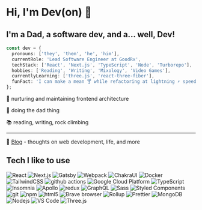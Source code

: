 # Hi, I'm Dev(on) 👋

## I'm a Dad, a software dev, and a... well, Dev! 

```ts
const dev = {
  pronouns: ['they', 'them', 'he', 'him'],
  currentRole: 'Lead Software Engineer at GoodRx',
  techStack: ['React', 'Next.js', 'TypeScript', 'Node', 'Turborepo'],
  hobbies: ['Reading', 'Writing', 'Mixology', 'Video Games'],
  currentlyLearning: ['three.js', 'react-three-fiber'],
  funFact: 'I can make a mean 🍸 while refactoring at lightning ⚡ speed!'
};
```

🚀 nurturing and maintaining frontend architecture

🌳 doing the dad thing

📚 reading, writing, rock climbing

---

📝 [Blog](https://www.helloim.dev/blog) - thoughts on web development, life, and more

## Tech I like to use
<p>
  <img alt="React" src="https://img.shields.io/badge/-React-61DAFB?style=flat-square&logo=react&logoColor=white" />
  <img alt="Next.js" src="https://img.shields.io/badge/-Next.js-000000?style=flat-square&logo=next.js&logoColor=white" />
  <img alt="Gatsby" src="https://img.shields.io/badge/-Gatsby.js-663399?style=flat-square&logo=gatsby&logoColor=white" />
  <img alt="Webpack" src="https://img.shields.io/badge/-Webpack-8DD6F9?style=flat-square&logo=webpack&logoColor=white" /> 
  <img alt="ChakraUI" src="https://img.shields.io/badge/-Chakra UI-319795?style=flat-square&logo=chakra UI&logoColor=white" />
  <img alt="Docker" src="https://img.shields.io/badge/-Docker-46a2f1?style=flat-square&logo=docker&logoColor=white" />
  <img alt="TailwindCSS" src="https://img.shields.io/badge/-TailwindCSS-06B6D4?style=flat-square&logo=TailwindCSS&logoColor=white" />
  <img alt="github actions" src="https://img.shields.io/badge/-Github_Actions-2088FF?style=flat-square&logo=github-actions&logoColor=white" />
  <img alt="Google Cloud Platform" src="https://img.shields.io/badge/-Google_Cloud_Platform-1a73e8?style=flat-square&logo=google-cloud&logoColor=white" />
  <img alt="TypeScript" src="https://img.shields.io/badge/-TypeScript-007ACC?style=flat-square&logo=typescript&logoColor=white" />
  <img alt="Insomnia" src="https://img.shields.io/badge/-Insomnia-5849BE?style=flat-square&logo=insomnia&logoColor=white" />
  <img alt="Apollo" src="https://img.shields.io/badge/-Apollo%20GraphQL-311C87?style=flat-square&logo=apollo-graphql&logoColor=white" />
  <img alt="redux" src="https://img.shields.io/badge/-Redux-764ABC?style=flat-square&logo=redux&logoColor=white" />
  <img alt="GraphQL" src="https://img.shields.io/badge/-GraphQL-E10098?style=flat-square&logo=graphql&logoColor=white" />
  <img alt="Sass" src="https://img.shields.io/badge/-Sass-CC6699?style=flat-square&logo=sass&logoColor=white" />
  <img alt="Styled Components" src="https://img.shields.io/badge/-Styled_Components-db7092?style=flat-square&logo=styled-components&logoColor=white" />
  <img alt="git" src="https://img.shields.io/badge/-Git-F05032?style=flat-square&logo=git&logoColor=white" />
  <img alt="npm" src="https://img.shields.io/badge/-NPM-CB3837?style=flat-square&logo=npm&logoColor=white" />
  <img alt="html5" src="https://img.shields.io/badge/-HTML5-E34F26?style=flat-square&logo=html5&logoColor=white" />
  <img alt="Brave browser" src="https://img.shields.io/badge/-Brave_Browser-FB542B?style=flat-square&logo=brave&logoColor=white" />
  <img alt="Rollup" src="https://img.shields.io/badge/-Rollup-EC4A3F?style=flat-square&logo=rollup.js&logoColor=white" />
  <img alt="Prettier" src="https://img.shields.io/badge/-Prettier-F7B93E?style=flat-square&logo=prettier&logoColor=white" />
  <img alt="MongoDB" src="https://img.shields.io/badge/-MongoDB-13aa52?style=flat-square&logo=mongodb&logoColor=white" />
  <img alt="Nodejs" src="https://img.shields.io/badge/-Nodejs-43853d?style=flat-square&logo=Node.js&logoColor=white" />
  <img alt="VS Code" src="https://img.shields.io/badge/-VS Code-007ACC?style=flat-square&logo=VisualStudioCode&logoColor=white" />
  <img alt="Three.js" src="https://img.shields.io/badge/-three.js-000000?style=flat-square&logo=three.js&logoColor=white" />
</p>

<!--
**devdumpling/devdumpling** is a ✨ _special_ ✨ repository because its `README.md` (this file) appears on your GitHub profile.
-->
